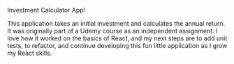 Investment Calculator App!

This application takes an initial investment and calculates the annual return.  It was originally part of a Udemy course as an independent assignment.  I love how it worked on the basics of React, and my next steps are to add unit tests, to refactor, and continue developing this fun little application as I grow my React skills.
